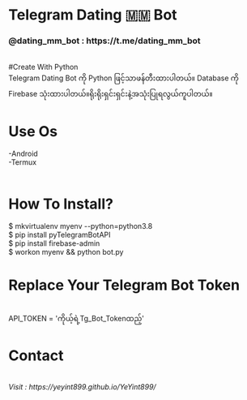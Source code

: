 # Telegram Dating 🇲🇲 Bot
<h3><b>@dating_mm_bot</b> : https://t.me/dating_mm_bot <br></h3>
<br>
#Create With Python 
<br>
Telegram Dating Bot ကို Python ဖြင့်သာဖန်တီးထားပါတယ်။ Database ကို Firebase သုံးထားပါတယ်။ရိုးရိုးရှင်းရှင်းနဲ့အသုံးပြုရလွယ်ကူပါတယ်။
<br>

# Use Os<br>
-Android<br>
-Termux<br>
<br>

# How To Install?<br>
$ mkvirtualenv myenv --python=python3.8
<br>
$ pip install pyTelegramBotAPI<br>
$ pip install firebase-admin<br>
$ workon myenv && python bot.py
<br>

# Replace Your Telegram Bot Token
<br>
API_TOKEN = 'ကိုယ့်ရဲ့Tg_Bot_Tokenထည့်'
<br>


# Contact 
<br>
<i>Visit : https://yeyint899.github.io/YeYint899/</i>
